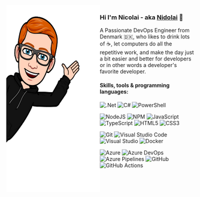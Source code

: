[website]: https://nidolai.me

<img align="left" width="250" height="500" alt="Nidolai" src="./assets/AvatarHi.png"/>

### Hi I'm Nicolai - aka [Nidolai][website] :wave:

A Passionate DevOps Engineer from Denmark :denmark:, who likes to drink lots of :coffee:, let computers do all the repetitive work, and make the day just a bit easier and better for developers or in other words a developer's favorite developer.

#### Skills, tools & programming languages:
![.Net](https://img.shields.io/badge/.NET-5C2D91?style=for-the-badge&logo=.net&logoColor=white)
![C#](https://img.shields.io/badge/c%23-239120.svg?style=for-the-badge&logo=c-sharp&logoColor=white)
![PowerShell](https://img.shields.io/badge/PowerShell-207acc.svg?style=for-the-badge&logo=powershell&logoColor=white)

![NodeJS](https://img.shields.io/badge/node.js-6DA55F?style=for-the-badge&logo=node.js&logoColor=white)
![NPM](https://img.shields.io/badge/NPM-000000.svg?style=for-the-badge&logo=npm&logoColor=white)
![JavaScript](https://img.shields.io/badge/javascript-%23323330.svg?style=for-the-badge&logo=javascript&logoColor=%23F7DF1E)
![TypeScript](https://img.shields.io/badge/typescript-007ACC.svg?style=for-the-badge&logo=typescript&logoColor=white)
![HTML5](https://img.shields.io/badge/html5-E34F26.svg?style=for-the-badge&logo=html5&logoColor=white)
![CSS3](https://img.shields.io/badge/css3-1572B6.svg?style=for-the-badge&logo=css3&logoColor=white)

![Git](https://img.shields.io/badge/git-%23F05033.svg?style=for-the-badge&logo=git&logoColor=white)
![Visual Studio Code](https://img.shields.io/badge/Visual%20Studio%20Code-0078d7.svg?style=for-the-badge&logo=visual-studio-code&logoColor=white)
![Visual Studio](https://img.shields.io/badge/Visual%20Studio-5C2D91.svg?style=for-the-badge&logo=visual-studio&logoColor=white)
![Docker](https://img.shields.io/badge/docker-%230db7ed.svg?style=for-the-badge&logo=docker&logoColor=white)

![Azure](https://img.shields.io/badge/azure-0072C6.svg?style=for-the-badge&logo=microsoftazure&logoColor=white)
![Azure DevOps](https://img.shields.io/badge/Azure%20DevOps-0072C6?style=for-the-badge&logo=azuredevops&logoColor=white)
![Azure Pipelines](https://img.shields.io/badge/Azure%20Pipelines-0072C6?style=for-the-badge&logo=azurepipelines&logoColor=white)
![GitHub](https://img.shields.io/badge/github-121011.svg?style=for-the-badge&logo=github&logoColor=white)
![GitHub Actions](https://img.shields.io/badge/github%20actions-2671E5.svg?style=for-the-badge&logo=githubactions&logoColor=white)